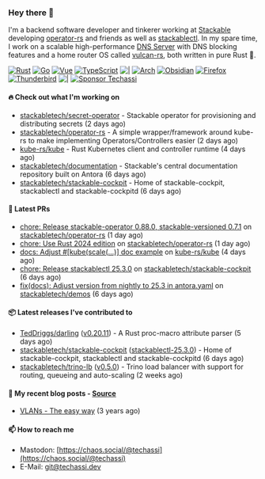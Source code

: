 ### Hey there 👋

I'm a backend software developer and tinkerer working at [Stackable][stackable] developing
[operator-rs][op-rs] and friends as well as [stackablectl][sctl]. In my spare time, I work
on a scalable high-performance [DNS Server][portal] with DNS blocking features and a home
router OS called [vulcan-rs][vulcan], both written in pure Rust 🦀.

[sctl]: https://github.com/stackabletech/stackable-cockpit
[op-rs]: https://github.com/stackabletech/operator-rs
[stackable]: https://github.com/stackabletech
[portal]: https://github.com/portal-rs/portal
[vulcan]: https://github.com/vulcan-rs

[![Rust](https://img.shields.io/badge/-Rust-141414?style=flat&logo=rust&logoColor=%23f97f39)](https://www.rust-lang.org/)
[![Go](https://img.shields.io/badge/-Go-141414?style=flat&logo=go&logoColor=%23f97f39)](https://go.dev/)
[![Vue](https://img.shields.io/badge/-Vue-141414?style=flat&logo=vuedotjs&logoColor=%23f97f39)](https://vuejs.org/)
[![TypeScript](https://img.shields.io/badge/-TypeScript-141414?style=flat&logo=typescript&logoColor=%23f97f39)](https://www.typescriptlang.org/)
![|](https://img.shields.io/badge/-%7C-141414?style=flat&logoColor=%23f97f39)
[![Arch](https://img.shields.io/badge/-Arch-141414?style=flat&logo=archlinux&logoColor=%23f97f39)](https://archlinux.org/)
[![Obsidian](https://img.shields.io/badge/-Obsidian-141414?style=flat&logo=obsidian&logoColor=%23f97f39)](https://obsidian.md/)
[![Firefox](https://img.shields.io/badge/-Firefox-141414?style=flat&logo=firefox&logoColor=%23f97f39)](https://www.mozilla.org/en-US/firefox/new/)
[![Thunderbird](https://img.shields.io/badge/-Thunderbird-141414?style=flat&logo=thunderbird&logoColor=%23f97f39)](https://www.thunderbird.net/en-US/)
![|](https://img.shields.io/badge/-%7C-141414?style=flat&logoColor=%23f97f39)
[![Sponsor Techassi](https://img.shields.io/badge/-Sponsor-141414?style=flat&logo=github&logoColor=%23f97f39)](https://github.com/sponsors/Techassi)

#### 🔥 Check out what I'm working on


- [stackabletech/secret-operator](https://github.com/stackabletech/secret-operator) - Stackable operator for provisioning and distributing secrets (2 days ago)
- [stackabletech/operator-rs](https://github.com/stackabletech/operator-rs) - A simple wrapper/framework around kube-rs to make implementing Operators/Controllers easier (2 days ago)
- [kube-rs/kube](https://github.com/kube-rs/kube) - Rust Kubernetes client and controller runtime (4 days ago)
- [stackabletech/documentation](https://github.com/stackabletech/documentation) - Stackable&#39;s central documentation repository built on Antora (6 days ago)
- [stackabletech/stackable-cockpit](https://github.com/stackabletech/stackable-cockpit) - Home of stackable-cockpit, stackablectl and stackable-cockpitd (6 days ago)

#### 🧪 Latest PRs


- [chore: Release stackable-operator 0.88.0, stackable-versioned 0.7.1](https://github.com/stackabletech/operator-rs/pull/996) on [stackabletech/operator-rs](https://github.com/stackabletech/operator-rs) (1 day ago)
- [chore: Use Rust 2024 edition](https://github.com/stackabletech/operator-rs/pull/994) on [stackabletech/operator-rs](https://github.com/stackabletech/operator-rs) (1 day ago)
- [docs: Adjust #[kube(scale(...)] doc example](https://github.com/kube-rs/kube/pull/1733) on [kube-rs/kube](https://github.com/kube-rs/kube) (4 days ago)
- [chore: Release stackablectl 25.3.0](https://github.com/stackabletech/stackable-cockpit/pull/367) on [stackabletech/stackable-cockpit](https://github.com/stackabletech/stackable-cockpit) (6 days ago)
- [fix(docs): Adjust version from  nightly to 25.3 in antora.yaml](https://github.com/stackabletech/demos/pull/200) on [stackabletech/demos](https://github.com/stackabletech/demos) (6 days ago)

#### 📦 Latest releases I've contributed to


- [TedDriggs/darling](https://github.com/TedDriggs/darling/releases/tag/v0.20.11) ([v0.20.11](https://github.com/TedDriggs/darling/releases/tag/v0.20.11)) - A Rust proc-macro attribute parser (5 days ago)
- [stackabletech/stackable-cockpit](https://github.com/stackabletech/stackable-cockpit/releases/tag/stackablectl-25.3.0) ([stackablectl-25.3.0](https://github.com/stackabletech/stackable-cockpit/releases/tag/stackablectl-25.3.0)) - Home of stackable-cockpit, stackablectl and stackable-cockpitd (6 days ago)
- [stackabletech/trino-lb](https://github.com/stackabletech/trino-lb/releases/tag/v0.5.0) ([v0.5.0](https://github.com/stackabletech/trino-lb/releases/tag/v0.5.0)) - Trino load balancer with support for routing, queueing and auto-scaling (2 weeks ago)

#### 📜 My recent blog posts - [Source](https://github.com/Techassi/page)


- [VLANs - The easy way](https://techassi.dev/posts/vlans-the-easy-way/) (3 years ago)

#### 📫 How to reach me

- Mastodon: [https://chaos.social/@techassi](https://chaos.social/@techassi)
- E-Mail: git@techassi.dev
